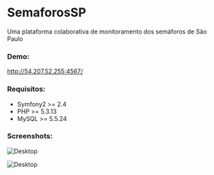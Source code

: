 SemaforosSP
===========

Uma plataforma colaborativa de monitoramento dos semáforos de São Paulo


### Demo:
http://54.207.52.255:4567/


### Requisitos:
* Symfony2 >= 2.4
* PHP >= 5.3.13
* MySQL >= 5.5.24


### Screenshots:

![Desktop](/screenshots/1/.png)

![Desktop](/screenshots/2/.png)


